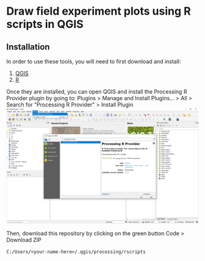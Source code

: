 # Draw field experiment plots using R scripts in QGIS

## Installation

In order to use these tools, you will need to first download and install:
1. [QGIS](https://qgis.org/en/site/forusers/download.html)
2. [R](https://cran.r-project.org/mirrors.html)

Once they are installed, you can open QGIS and install the Processing R Provider plugin by going to:
Plugins > Manage and Install Plugins... > All > Search for "Processing R Provider" > Install Plugin
![GUI](img/install_r_plugin.png)

Then, download this repository by clicking on the green button Code > Download ZIP

```
C:/Users/<your-name-here>/.qgis/processing/rscripts
```
